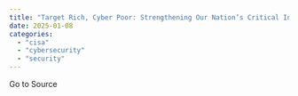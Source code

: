 ```yaml
---
title: "Target Rich, Cyber Poor: Strengthening Our Nation’s Critical Infrastructure Sectors"
date: 2025-01-08
categories: 
  - "cisa"
  - "cybersecurity"
  - "security"
---
```


Go to Source

